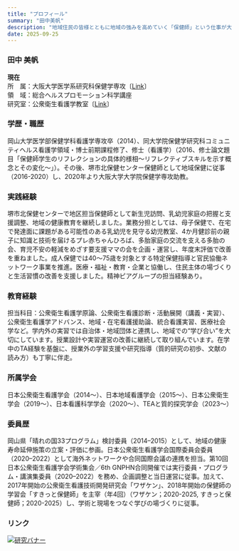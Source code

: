 ```yaml
---
title: "プロフィール"
summary: "田中美帆"
description: "地域住民の皆様とともに地域の強みを高めていく「保健師」という仕事が大好きです。"
date: 2025-09-25
---
```


### 田中 美帆
**現在**  
所　属：大阪大学医学系研究科保健学専攻〔[Link](https://sahswww.med.osaka-u.ac.jp/jpn/index.html)〕  
領　域：総合ヘルスプロモーション科学講座  
研究室：公衆衛生看護学教室〔[Link](https://plaza.umin.ac.jp/phnspace/index.html)〕  

### 学歴・職歴
岡山大学医学部保健学科看護学専攻卒（2014）、同大学院保健学研究科コミュニティヘルス看護学領域・博士前期課程修了、修士（看護学）（2016、修士論文題目「保健師学生のリフレクションの具体的様相～リフレクティブスキルを示す概念とその変化～」）。その後、堺市北保健センター保健師として地域保健に従事（2016-2020）し、2020年より大阪大学大学院保健学専攻助教。
  
### 実践経験
堺市北保健センターで地区担当保健師として新生児訪問、乳幼児家庭の把握と支援調整、地域の健康教育を継続しました。業務分担としては、母子保健で、在宅で発達面に課題がある可能性のある乳幼児を見守る幼児教室、4か月健診前の親子に知識と技術を届けるプレ赤ちゃんひろば、多胎家庭の交流を支える多胎の会、育児不安の軽減をめざす要支援ママの会を企画・運営し、年度末評価で改善を重ねました。成人保健では40～75歳を対象とする特定保健指導と官民協働ネットワーク事業を推進。医療・福祉・教育・企業と協働し、住民主体の場づくりと生活習慣の改善を支援しました。精神ピアグループの担当経験あり。
  
### 教育経験
担当科目：公衆衛生看護学原論、公衆衛生看護診断・活動展開（講義・実習）、公衆衛生看護学アドバンス、地域・在宅看護援助論、統合看護実習、医療社会学など。学内外の実習では自治体・地域団体と連携し、地域での“学び合い”を大切にしています。授業設計や実習運営の改善に継続して取り組んでいます。在学中のTA経験を基盤に、授業外の学習支援や研究指導（質的研究の初歩、文献の読み方）も丁寧に伴走。
  
### 所属学会
日本公衆衛生看護学会（2014～）、日本地域看護学会（2015～）、日本公衆衛生学会（2019～）、日本看護科学学会（2020～）、TEAと質的探究学会（2023～）
  
### 委員歴
岡山県「晴れの国33プログラム」検討委員（2014–2015）として、地域の健康寿命延伸施策の立案・評価に参画。日本公衆衛生看護学会国際委員会委員（2020–2022）として海外ネットワークや合同国際会議の連携を担当。第10回日本公衆衛生看護学会学術集会／6th GNPHN合同開催では実行委員・プログラム・講演集委員（2020–2022）を務め、企画調整と当日運営に従事。加えて、2017年開始の公衆衛生看護技術開発研究会「ワザケン」、2018年開始の保健師の学習会「すきっと保健師」を主宰（年4回）（ワザケン；2020-2025, すきっと保健師；2020-2025）し、学術と現場をつなぐ学びの場づくりに従事。
    
### リンク
[![研究バナー](/img/project-banner.png)](https://researchmap.jp/miho_1991)  

